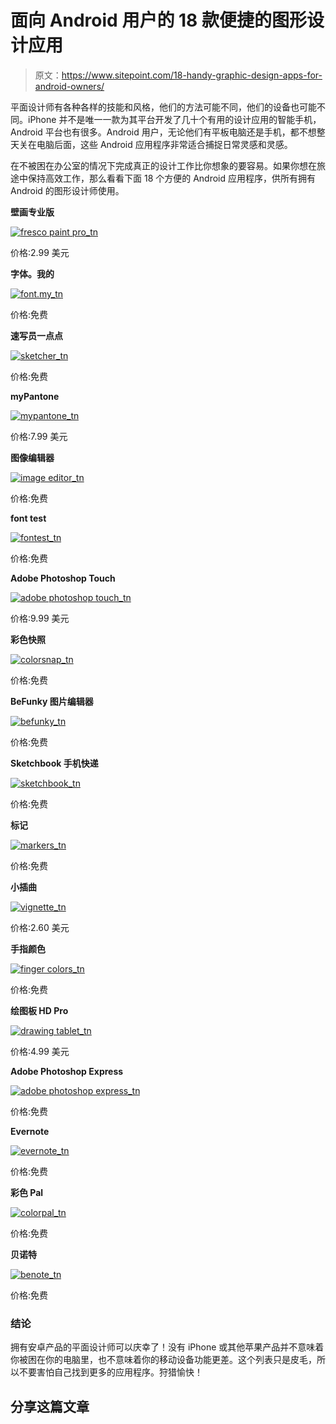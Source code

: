 # 面向 Android 用户的 18 款便捷的图形设计应用

> 原文：<https://www.sitepoint.com/18-handy-graphic-design-apps-for-android-owners/>

平面设计师有各种各样的技能和风格，他们的方法可能不同，他们的设备也可能不同。iPhone 并不是唯一一款为其平台开发了几十个有用的设计应用的智能手机，Android 平台也有很多。Android 用户，无论他们有平板电脑还是手机，都不想整天关在电脑后面，这些 Android 应用程序非常适合捕捉日常灵感和灵感。

在不被困在办公室的情况下完成真正的设计工作比你想象的要容易。如果你想在旅途中保持高效工作，那么看看下面 18 个方便的 Android 应用程序，供所有拥有 Android 的图形设计师使用。

**壁画专业版**

[![fresco paint pro_tn](img/8750da39e3d5ae8caa31233ea1b6697c.png)](https://play.google.com/store/apps/details?id=org.seanw.fresco.pro&hl=en)

价格:2.99 美元

**字体。我的**

[![font.my_tn](img/bf3ce4679142c21318bd3f14ad69d33e.png)](https://play.google.com/store/apps/details?id=com.fontogram&feature=search_result#?t=W251bGwsMSwxLDEsImNvbS5mb250b2dyYW0iXQ)

价格:免费

**速写员一点点**

[![sketcher_tn](img/8bc220d85aeb847a6d295eabe6bfe4dd.png)](https://play.google.com/store/apps/details?id=org.sketcher)

价格:免费

**myPantone**

[![mypantone_tn](img/5a5279870a8b1780971979a0e877fb03.png)](https://play.google.com/store/apps/details?id=com.xrite.mypantone&hl=en)

价格:7.99 美元

**图像编辑器**

[![image editor_tn](img/2cac3920a4bef6a22a8af1138cfe6f45.png)](https://play.google.com/store/apps/details?id=com.nibblesoft.imageEditor)

价格:免费

**font test**

[![fontest_tn](img/46ea08fcb1390803abc165545dee9f95.png)](https://play.google.com/store/apps/details?id=no.allegiance.fonttest)

价格:免费

**Adobe Photoshop Touch**

[![adobe photoshop touch_tn](img/6d1e29e83895435070ac445ce74bc54f.png)](https://play.google.com/store/apps/details?id=air.com.adobe.pstouch)

价格:9.99 美元

**彩色快照**

[![colorsnap_tn](img/00bd4a36c23123897aa26554b1e8ba6b.png)](https://play.google.com/store/apps/details?id=com.colorsnap)

价格:免费

**BeFunky 图片编辑器**

[![befunky_tn](img/8074ef505fb4fc080d7ed3ab85f87354.png)](https://play.google.com/store/apps/details?id=air.com.befunky.BeFunkyPad)

价格:免费

**Sketchbook 手机快递**

[![sketchbook_tn](img/2a34fa7890d1df4618ca66ff9ae66612.png)](https://play.google.com/store/apps/details?id=com.sketchbookexpress)

价格:免费

**标记**

[![markers_tn](img/c7904d2c0275eaa4f1c51898df781ee5.png)](https://play.google.com/store/apps/details?id=org.dsandler.apps.markers)

价格:免费

**小插曲**

[![vignette_tn](img/6e87ffff38df97b19a631eb5c945c225.png)](https://play.google.com/store/apps/details?id=uk.co.neilandtheresa.NewVignette)

价格:2.60 美元

**手指颜色**

[![finger colors_tn](img/afdae3789a5a0054fe3dc7bd06533f5e.png)](https://play.google.com/store/apps/details?id=panama.android.fingercolors)

价格:免费

**绘图板 HD Pro**

[![drawing tablet_tn](img/295d6777de059b723420e614ec97654e.png)](https://play.google.com/store/apps/details?id=com.appquiz.magic.slate&feature=related_apps#?t=W251bGwsMSwxLDEwOSwiY29tLmFwcHF1aXoubWFnaWMuc2xhdGUiXQ)

价格:4.99 美元

**Adobe Photoshop Express**

[![adobe photoshop express_tn](img/0a9076fe1849ec1b40265087b13f5a5c.png)](https://play.google.com/store/apps/details?id=com.adobe.psmobile&feature=related_apps#?t=W251bGwsMSwyLDEwOSwiY29tLmFkb2JlLnBzbW9iaWxlIl0)

价格:免费

**Evernote**

[![evernote_tn](img/da38d7bf721c30ec40c6f45ba0d18994.png)](https://play.google.com/store/apps/details?id=com.evernote)

价格:免费

**彩色 Pal**

[![colorpal_tn](img/fe9ffc574b1eeb591e6e725d9625e2ad.png)](https://play.google.com/store/apps/details?id=com.linein.colorpal)

价格:免费

**贝诺特**

[![benote_tn](img/db732e008565ad202f29eebab749fa0c.png)](https://play.google.com/store/apps/details?id=net.uobia.benotefree&feature=search_result#?t=W251bGwsMSwxLDEsIm5ldC51b2JpYS5iZW5vdGVmcmVlIl0)

价格:免费

### 结论

拥有安卓产品的平面设计师可以庆幸了！没有 iPhone 或其他苹果产品并不意味着你被困在你的电脑里，也不意味着你的移动设备功能更差。这个列表只是皮毛，所以不要害怕自己找到更多的应用程序。狩猎愉快！

## 分享这篇文章